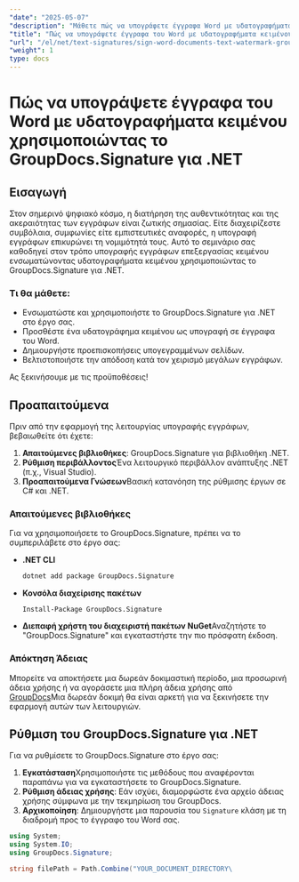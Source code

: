 ```yaml
---
"date": "2025-05-07"
"description": "Μάθετε πώς να υπογράφετε έγγραφα Word με υδατογραφήματα κειμένου χρησιμοποιώντας το GroupDocs.Signature για .NET, διασφαλίζοντας την ακεραιότητα και την αυθεντικότητα του εγγράφου."
"title": "Πώς να υπογράψετε έγγραφα του Word με υδατογραφήματα κειμένου χρησιμοποιώντας το GroupDocs.Signature για .NET"
"url": "/el/net/text-signatures/sign-word-documents-text-watermark-groupdocs-dotnet/"
"weight": 1
type: docs
---
```

# Πώς να υπογράψετε έγγραφα του Word με υδατογραφήματα κειμένου χρησιμοποιώντας το GroupDocs.Signature για .NET

## Εισαγωγή
Στον σημερινό ψηφιακό κόσμο, η διατήρηση της αυθεντικότητας και της ακεραιότητας των εγγράφων είναι ζωτικής σημασίας. Είτε διαχειρίζεστε συμβόλαια, συμφωνίες είτε εμπιστευτικές αναφορές, η υπογραφή εγγράφων επικυρώνει τη νομιμότητά τους. Αυτό το σεμινάριο σας καθοδηγεί στον τρόπο υπογραφής εγγράφων επεξεργασίας κειμένου ενσωματώνοντας υδατογραφήματα κειμένου χρησιμοποιώντας το GroupDocs.Signature για .NET.

### Τι θα μάθετε:
- Ενσωματώστε και χρησιμοποιήστε το GroupDocs.Signature για .NET στο έργο σας.
- Προσθέστε ένα υδατογράφημα κειμένου ως υπογραφή σε έγγραφα του Word.
- Δημιουργήστε προεπισκοπήσεις υπογεγραμμένων σελίδων.
- Βελτιστοποιήστε την απόδοση κατά τον χειρισμό μεγάλων εγγράφων.

Ας ξεκινήσουμε με τις προϋποθέσεις!

## Προαπαιτούμενα
Πριν από την εφαρμογή της λειτουργίας υπογραφής εγγράφων, βεβαιωθείτε ότι έχετε:
1. **Απαιτούμενες βιβλιοθήκες**: GroupDocs.Signature για βιβλιοθήκη .NET.
2. **Ρύθμιση περιβάλλοντος**Ένα λειτουργικό περιβάλλον ανάπτυξης .NET (π.χ., Visual Studio).
3. **Προαπαιτούμενα Γνώσεων**Βασική κατανόηση της ρύθμισης έργων σε C# και .NET.

### Απαιτούμενες βιβλιοθήκες
Για να χρησιμοποιήσετε το GroupDocs.Signature, πρέπει να το συμπεριλάβετε στο έργο σας:
- **.NET CLI**
  ```bash
  dotnet add package GroupDocs.Signature
  ```
- **Κονσόλα διαχείρισης πακέτων**
  ```
  Install-Package GroupDocs.Signature
  ```

- **Διεπαφή χρήστη του διαχειριστή πακέτων NuGet**Αναζητήστε το "GroupDocs.Signature" και εγκαταστήστε την πιο πρόσφατη έκδοση.

### Απόκτηση Άδειας
Μπορείτε να αποκτήσετε μια δωρεάν δοκιμαστική περίοδο, μια προσωρινή άδεια χρήσης ή να αγοράσετε μια πλήρη άδεια χρήσης από [GroupDocs](https://purchase.groupdocs.com/buy)Μια δωρεάν δοκιμή θα είναι αρκετή για να ξεκινήσετε την εφαρμογή αυτών των λειτουργιών.

## Ρύθμιση του GroupDocs.Signature για .NET
Για να ρυθμίσετε το GroupDocs.Signature στο έργο σας:
1. **Εγκατάσταση**Χρησιμοποιήστε τις μεθόδους που αναφέρονται παραπάνω για να εγκαταστήσετε το GroupDocs.Signature.
2. **Ρύθμιση άδειας χρήσης**: Εάν ισχύει, διαμορφώστε ένα αρχείο άδειας χρήσης σύμφωνα με την τεκμηρίωση του GroupDocs.
3. **Αρχικοποίηση**: Δημιουργήστε μια παρουσία του `Signature` κλάση με τη διαδρομή προς το έγγραφο του Word σας.

```csharp
using System;
using System.IO;
using GroupDocs.Signature;

string filePath = Path.Combine("YOUR_DOCUMENT_DIRECTORY\